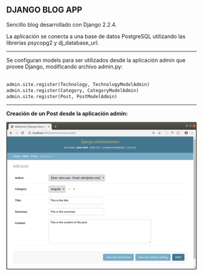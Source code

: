 DJANGO BLOG APP
---------------------------------------------------------------------------------------------------------------------

Sencillo blog desarrollado con Django 2.2.4.

La aplicación se conecta a una base de datos PostgreSQL utilizando las librerias psycopg2 y dj_database_url.


---------------------------------------------------------------------------------------------------------------------

Se configuran models para ser utilizados desde la aplicación admin que provee Django,
modificando archivo admin.py:

```

admin.site.register(Technology, TechnologyModelAdmin)
admin.site.register(Category, CategoryModelAdmin)
admin.site.register(Post, PostModelAdmin)

```

---------------------------------------------------------------------------------------------------------------------

**Creación de un Post desde la aplicación admin:**

![Screenshot AdminsPostCreate](screenshots/blog_add_post.png)